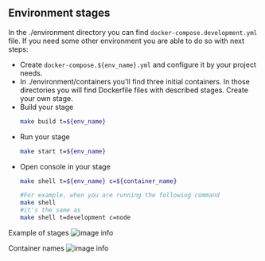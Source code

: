 ## Environment stages
In the ./environment directory you can find `docker-compose.development.yml` file. If you need some other environment you are able to do so with next steps:
* Create `docker-compose.${env_name}.yml` and configure it by your project needs. 
* In ./environment/containers you'll find three initial containers. In those directories you will find Dockerfile files with described stages. Create your own stage.
* Build your stage 
  ```bash
  make build t=${env_name}
  ```
* Run your stage
  ```bash
  make start t=${env_name}
  ```
* Open console in your stage
  ```bash
  make shell t=${env_name} c=${container_name}
  ```  
  ```bash
  #For example, when you are running the following command
  make shell
  #it's the same as
  make shell t=development c=node
  ```

Example of stages
![image info](./media/dockerfile_stages.png)

Container names
![image info](./media/container_names.png)
